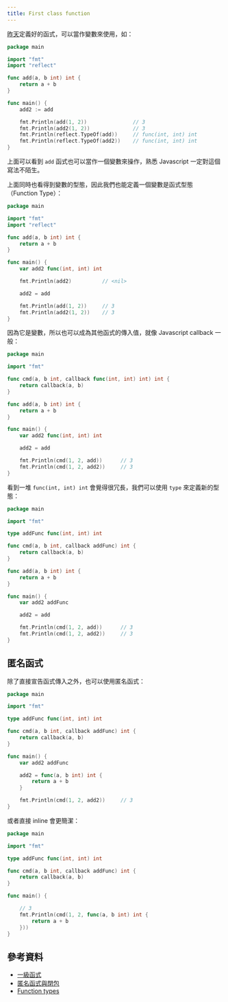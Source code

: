 ```yaml
---
title: First class function
---
```


[昨天][Day 10]定義好的函式，可以當作變數來使用，如：

```go
package main

import "fmt"
import "reflect"

func add(a, b int) int {
	return a + b
}

func main() {
	add2 := add

	fmt.Println(add(1, 2))               // 3
	fmt.Println(add2(1, 2))              // 3
	fmt.Println(reflect.TypeOf(add))     // func(int, int) int
	fmt.Println(reflect.TypeOf(add2))    // func(int, int) int
}
```

上面可以看到 `add` 函式也可以當作一個變數來操作，熟悉 Javascript 一定對這個寫法不陌生。

上面同時也看得到變數的型態，因此我們也能定義一個變數是函式型態（Function Type）：

```go
package main

import "fmt"
import "reflect"

func add(a, b int) int {
	return a + b
}

func main() {
	var add2 func(int, int) int

	fmt.Println(add2)          // <nil>

	add2 = add

	fmt.Println(add(1, 2))     // 3
	fmt.Println(add2(1, 2))    // 3
}
```

因為它是變數，所以也可以成為其他函式的傳入值，就像 Javascript callback 一般：

```go
package main

import "fmt"

func cmd(a, b int, callback func(int, int) int) int {
	return callback(a, b)
}

func add(a, b int) int {
	return a + b
}

func main() {
	var add2 func(int, int) int

	add2 = add

	fmt.Println(cmd(1, 2, add))      // 3
	fmt.Println(cmd(1, 2, add2))     // 3
}
```

看到一堆 `func(int, int) int` 會覺得很冗長，我們可以使用 `type` 來定義新的型態：

```go
package main

import "fmt"

type addFunc func(int, int) int

func cmd(a, b int, callback addFunc) int {
	return callback(a, b)
}

func add(a, b int) int {
	return a + b
}

func main() {
	var add2 addFunc

	add2 = add

	fmt.Println(cmd(1, 2, add))      // 3
	fmt.Println(cmd(1, 2, add2))     // 3
}
```

## 匿名函式

除了直接宣告函式傳入之外，也可以使用匿名函式：

```go
package main

import "fmt"

type addFunc func(int, int) int

func cmd(a, b int, callback addFunc) int {
	return callback(a, b)
}

func main() {
	var add2 addFunc

	add2 = func(a, b int) int {
		return a + b
	}

	fmt.Println(cmd(1, 2, add2))     // 3
}
```

或者直接 inline 會更簡潔：

```go
package main

import "fmt"

type addFunc func(int, int) int

func cmd(a, b int, callback addFunc) int {
	return callback(a, b)
}

func main() {

    // 3
	fmt.Println(cmd(1, 2, func(a, b int) int {
        return a + b
    }))
}
```

## 參考資料

* [一級函式](https://openhome.cc/Gossip/Go/FirstClassFunction.html)
* [匿名函式與閉包](https://openhome.cc/Gossip/Go/Closure.html)
* [Function types][]

[Function types]: https://golang.org/ref/spec#Function_types
[Day 10]: day10.md
